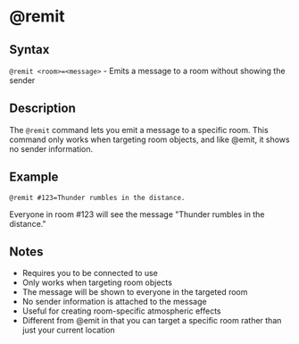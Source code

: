 # @remit

## Syntax

`@remit <room>=<message>` - Emits a message to a room without showing the sender

## Description

The `@remit` command lets you emit a message to a specific room. This command
only works when targeting room objects, and like @emit, it shows no sender
information.

## Example

```
@remit #123=Thunder rumbles in the distance.
```

Everyone in room #123 will see the message "Thunder rumbles in the distance."

## Notes

- Requires you to be connected to use
- Only works when targeting room objects
- The message will be shown to everyone in the targeted room
- No sender information is attached to the message
- Useful for creating room-specific atmospheric effects
- Different from @emit in that you can target a specific room rather than just
  your current location
